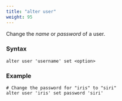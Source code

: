 ```yaml
---
title: "alter user"
weight: 95
---
```


Change the *name*  or *password* of a user.

### Syntax

    alter user 'username' set <option>

### Example

    # Change the password for "iris" to "siri"
    alter user 'iris' set password 'siri'
